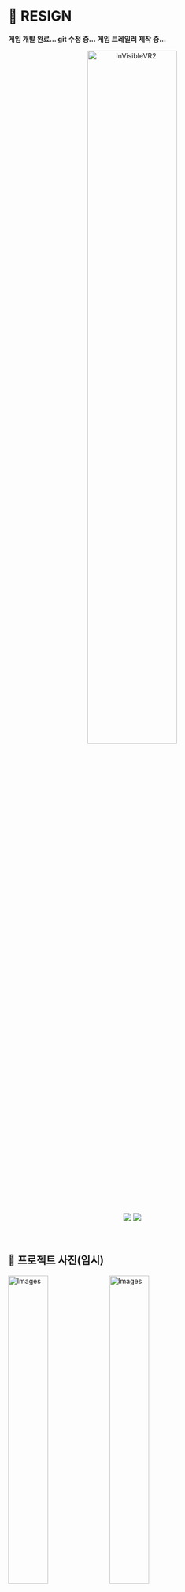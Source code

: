 # 👻 RESIGN
**게임 개발 완료... git 수정 중... 게임 트레일러 제작 중...**
<p align="middle" >
<img width="60%" alt="InVisibleVR2" src="https://github.com/hyeon23/hyeon23/assets/77566434/509f86dd-ce33-4afd-aaae-e641720522cb">
</p>
<p align="middle" >
<img src="https://img.shields.io/badge/Unity-000000?style=flat&logo=Unity&logoColor=white"/>
<img src="https://img.shields.io/badge/C Sharp-6600FF?style=flat&logo=CSharp&logoColor=white"/>

</p>

</br>

## 🚩 프로젝트 사진(임시)
<img width="40%" alt="Images" src="https://github.com/hyeon23/hyeon23/assets/77566434/a1fcfe24-f14e-4e6f-b311-fb5de6b9d13c">
<img width="40%" alt="Images" src="https://github.com/hyeon23/hyeon23/assets/77566434/7d1a34de-e8cc-4376-868a-e0b03e3c95f8">
<img width="40%" alt="Images" src="https://github.com/hyeon23/hyeon23/assets/77566434/b31667e1-ead0-4e40-abc9-1d03a7e1c6c0">
<img width="40%" alt="Images" src="https://github.com/hyeon23/hyeon23/assets/77566434/a9dd8c8d-65ea-4e9f-ad83-ab3beb32d99e">
<img width="40%" alt="Images" src="https://github.com/hyeon23/hyeon23/assets/77566434/8b316803-b917-4330-bb9c-c28295f07617">
<img width="40%" alt="Images" src="https://github.com/hyeon23/hyeon23/assets/77566434/4cbe9459-7ebb-442d-bd24-912ce668e632">
<img width="40%" alt="Images" src="https://github.com/hyeon23/hyeon23/assets/77566434/ba1cb5d1-b74a-4543-9535-1fbf4e461026">
<img width="45%" alt="Images" src="https://github.com/hyeon23/hyeon23/assets/77566434/fb5c7cba-03fc-4d7d-b24e-01df2a256fe5">
<img width="45%" alt="Images" src="https://github.com/hyeon23/hyeon23/assets/77566434/e5b7decd-3dc9-4b02-9571-104a811ed556">

</br>

## ✏ 기획

</br>

## 🎮 게임 소개 


</br>

## 📖 게임 스토리


</br>

## 🕹 게임 방법


</br>

## 🎯 게임 목표

</br>

## 🏴 종료 조건

</br>

## 🧩 세부기능

</br>

## 🎲 인게임 플레이

</br>

## 🛠 사용 기술

- **Game Engine** : Unity

- **target platform** : VR MetaQuest2(Android)

- **VR ToolKit** : XR Interaction Tool Kit

- **Version Contorl** : Github & Git Desktop
  
</br>

## 👥 참여 인원 및 역할 분담 👥
|[강동현](https://github.com/hyeon23) | [김선명](https://github.com/smk8753) | [이승제](https://github.com/lsjsos) |
|:------------:|:------------:|:------------:|
| <img src="https://avatars.githubusercontent.com/u/77566434?v=4" width=250px alt="강동현"/> | <img src="https://avatars.githubusercontent.com/u/104252195?v=4" width=250px alt="김선명"/> | <img src="https://avatars.githubusercontent.com/u/50892930?v=4" width=250px alt="이승제"/> |
| **Team Leader(총괄)** | **Follower** | **Follower** |
| 게임 연출 / 시나리오 / Game Client | Game Client | Game Client |
| VR, FPS, 반응형, Indicator, Dialogue System / PostProcessing 연출 | AI Chaser / 점프 스퀘어 | 맵 / 공포 기믹 연출 |

